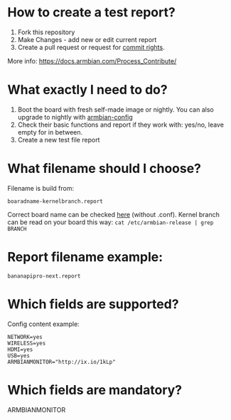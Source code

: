 
# How to create a test report?

1. Fork this repository
2. Make Changes - add new or edit current report
3. Create a pull request or request for [commit rights](https://www.armbian.com/contact).

More info:
https://docs.armbian.com/Process_Contribute/

# What exactly I need to do?
1. Boot the board with fresh self-made image or nightly. You can also upgrade to nightly with [armbian-config](https://docs.armbian.com/User-Guide_Armbian-Config/)
2. Check their basic functions and report if they work with: yes/no, leave empty for in between.
3. Create a new test file report

# What filename should I choose?

Filename is build from:

    boaradname-kernelbranch.report

Correct board name can be checked [here](https://github.com/armbian/build/tree/master/config/boards) (without .conf). Kernel branch can be read on your board this way:
`cat /etc/armbian-release | grep BRANCH`

# Report filename example: 

    bananapipro-next.report

# Which fields are supported?

Config content example:

    NETWORK=yes
    WIRELESS=yes
    HDMI=yes
    USB=yes
    ARMBIANMONITOR="http://ix.io/1kLp"

# Which fields are mandatory?

ARMBIANMONITOR
